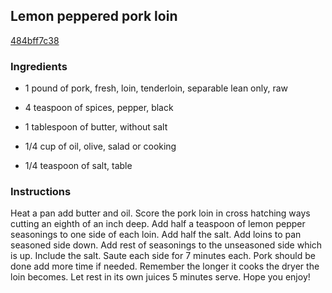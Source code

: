 ## Lemon peppered pork loin

[484bff7c38](https://cookpad.com/us/recipes/341252-lemon-peppered-pork-loin)

### Ingredients

 - 1 pound of pork, fresh, loin, tenderloin, separable lean only, raw

 - 4 teaspoon of spices, pepper, black

 - 1 tablespoon of butter, without salt

 - 1/4 cup of oil, olive, salad or cooking

 - 1/4 teaspoon of salt, table

### Instructions

Heat a pan add butter and oil. Score the pork loin in cross hatching ways cutting an eighth of an inch deep. Add half a teaspoon of lemon pepper seasonings to one side of each loin. Add half the salt. Add loins to pan seasoned side down. Add rest of seasonings to the unseasoned side which is up. Include the salt. Saute each side for 7 minutes each. Pork should be done add more time if needed. Remember the longer it cooks the dryer the loin becomes. Let rest in its own juices 5 minutes serve. Hope you enjoy!